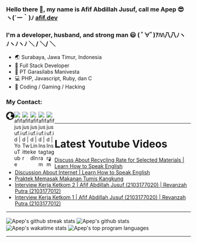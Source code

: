 ### Hello there 👋, my name is Afif Abdillah Jusuf, call me Apep 😎 ヽ(´ー｀)ﾉ [afif.dev][website] 

### I'm a developer, husband, and strong man 😃 ( ﾟ∀ﾟ)ｱﾊﾊ八八ﾉヽﾉヽﾉヽﾉ ＼ / ＼/ ＼

- 🌏  Surabaya, Jawa Timur, Indonesia
- 🏫  Full Stack Developer
- 🏢  PT Garasilabs Manivesta
- 💻  PHP, Javascript, Ruby, dan C
- 🎨  Coding / Gaming / Hacking

### My Contact:

[<img align="left" alt="afifjusuf.id" width="22px" src="https://raw.githubusercontent.com/iconic/open-iconic/master/svg/globe.svg" />][website]
[<img align="left" alt="afifjusuf.id | YouTube" width="22px" src="https://cdn.jsdelivr.net/npm/simple-icons@v3/icons/youtube.svg" />][youtube]
[<img align="left" alt="afifjusuf.id | Twitter" width="22px" src="https://cdn.jsdelivr.net/npm/simple-icons@v3/icons/twitter.svg" />][twitter]
[<img align="left" alt="afifjusuf.id | LinkedIn" width="22px" src="https://cdn.jsdelivr.net/npm/simple-icons@v3/icons/linkedin.svg" />][linkedin]
[<img align="left" alt="afifjusuf.id | Instagram" width="22px" src="https://cdn.jsdelivr.net/npm/simple-icons@v3/icons/instagram.svg" />][instagram]
[<img align="left" alt="afifjusuf.id | Instagram" width="22px" src="https://cdn.jsdelivr.net/npm/simple-icons@v3/icons/facebook.svg" />][facebook]

<br />

---

# Latest Youtube Videos
<!-- YOUTUBE:START -->
- [Discuss About Recycling Rate for Selected Materials | Learn How to Speak English](https://www.youtube.com/watch?v=Pb3M0gr90cs)
- [Discussion About Internet | Learn How to Speak English](https://www.youtube.com/watch?v=xxAWgTvZ-6s)
- [Praktek Memasak Makanan Tumis Kangkung](https://www.youtube.com/watch?v=DiWK8MUTIuU)
- [Interview Kerja Ketkom 2 | Afif Abdillah Jusuf &lpar;2103177020&rpar; | Revanzah Putra &lpar;2103177012&rpar;](https://www.youtube.com/watch?v=0UTG6FYHPDM)
- [Interview Kerja Ketkom 1 | Afif Abdillah Jusuf &lpar;2103177020&rpar; | Revanzah Putra &lpar;2103177012&rpar;](https://www.youtube.com/watch?v=IqvhSDPRk8I)
<!-- YOUTUBE:END -->

---

<img align="center" src="https://github-readme-streak-stats.herokuapp.com/?user=bungambohlah&theme=onedark&hide_border=true&date_format=M%20j%5B%2C%20Y%5D" alt="Apep's github streak stats" />

<img align="center" src="https://github-readme-stats.vercel.app/api?username=bungambohlah&show_icons=true&include_all_commits=true&theme=onedark&hide_border=true" alt="Apep's github stats" />

<img align="center" src="https://github-readme-stats.vercel.app/api/wakatime?username=bungambohlah&show_icons=true&include_all_commits=true&theme=onedark&hide_border=true&layout=compact" alt="Apep's wakatime stats" />


<img align="center" src="https://github-readme-stats.vercel.app/api/top-langs?username=bungambohlah&show_icons=true&include_all_commits=true&theme=onedark&hide_border=true&layout=compact" alt="Apep's top program languages" />

---

[website]: https://afif.dev
[twitter]: https://twitter.com/bungambohlah
[youtube]: https://www.youtube.com/channel/UCgXeikUYtBItdbE1_Lw9y1w
[instagram]: https://instagram.com/afif.abdillah.j
[linkedin]: https://www.linkedin.com/in/afifjusuf
[facebook]: https://fb.me/rudrafentje.samasamagila
